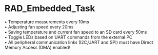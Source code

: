 # RAD_Embedded_Task

 • Temperature measurements every 10ms \
 • Adjusting fan speed every 20ms\
 • Saving temperature and current fan speed to an SD card every 50ms\
 • Toggle LEDs based on UART commands from the external PC\
 • All peripheral communication links (I2C,UART and SPI) must have Direct Memory Access (DMA) enabled\
